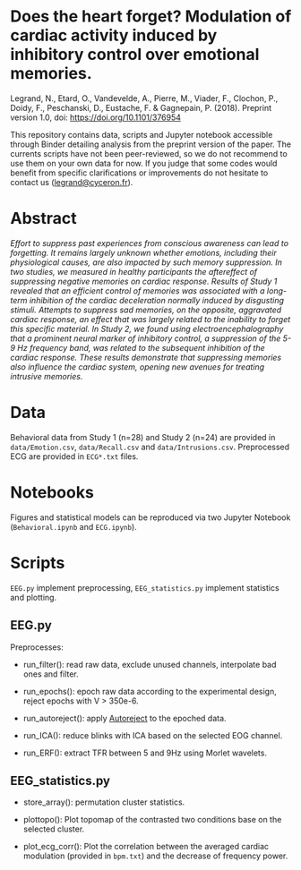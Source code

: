 # Does the heart forget? Modulation of cardiac activity induced by inhibitory control over emotional memories.

Legrand, N., Etard, O., Vandevelde, A., Pierre, M., Viader, F., Clochon, P., Doidy, F., Peschanski, D., Eustache, F. & Gagnepain, P. (2018). Preprint version 1.0, doi: https://doi.org/10.1101/376954

This repository contains data, scripts and Jupyter notebook accessible through Binder detailing analysis from the preprint version of the paper. The currents scripts have not been peer-reviewed, so we do not recommend to use them on your own data for now. If you judge that some codes would benefit from specific clarifications or improvements do not hesitate to contact us (legrand@cyceron.fr).

# Abstract

*Effort to suppress past experiences from conscious awareness can lead to forgetting. It remains largely unknown whether emotions, including their physiological causes, are also impacted by such memory suppression. In two studies, we measured in healthy participants the aftereffect of suppressing negative memories on cardiac response. Results of Study 1 revealed that an efficient control of memories was associated with a long-term inhibition of the cardiac deceleration normally induced by disgusting stimuli. Attempts to suppress sad memories, on the opposite, aggravated cardiac response, an effect that was largely related to the inability to forget this specific material. In Study 2, we found using electroencephalography that a prominent neural marker of inhibitory control, a suppression of the 5-9 Hz frequency band, was related to the subsequent inhibition of the cardiac response. These results demonstrate that suppressing memories also influence the cardiac system, opening new avenues for treating intrusive memories.*

# Data

Behavioral data from Study 1 (n=28) and Study 2 (n=24) are provided in `data/Emotion.csv`, `data/Recall.csv` and `data/Intrusions.csv`. Preprocessed ECG are provided in `ECG*.txt` files.

# Notebooks

Figures and statistical models can be reproduced via two Jupyter Notebook (`Behavioral.ipynb` and `ECG.ipynb`).

# Scripts

`EEG.py` implement preprocessing, `EEG_statistics.py` implement statistics and plotting.

## EEG.py

Preprocesses:

* run_filter(): read raw data, exclude unused channels, interpolate bad ones and filter.

* run_epochs(): epoch raw data according to the experimental design, reject epochs with V > 350e-6.

* run_autoreject(): apply [Autoreject](https://autoreject.github.io/) to the epoched data.

* run_ICA(): reduce blinks with ICA based on the selected EOG channel.

* run_ERF(): extract TFR between 5 and 9Hz using Morlet wavelets.

## EEG_statistics.py

* store_array(): permutation cluster statistics.

* plottopo(): Plot topomap of the contrasted two conditions base on the selected cluster.

* plot_ecg_corr(): Plot the correlation between the averaged cardiac modulation (provided in `bpm.txt`) and the decrease of frequency power.

